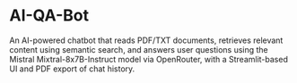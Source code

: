 # AI-QA-Bot
An AI-powered chatbot that reads PDF/TXT documents, retrieves relevant content using semantic search, and answers user questions using the Mistral Mixtral-8x7B-Instruct model via OpenRouter, with a Streamlit-based UI and PDF export of chat history.
